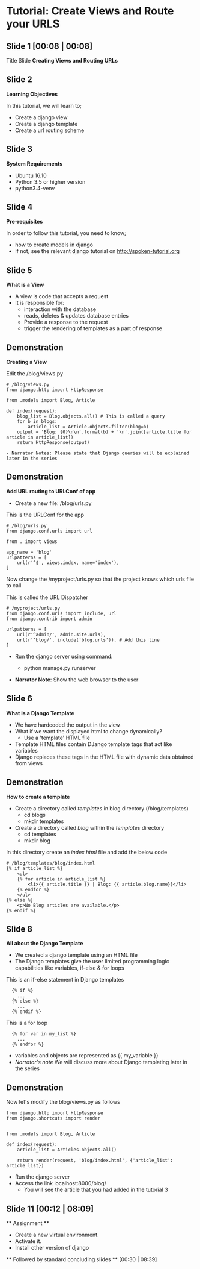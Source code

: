 Tutorial: Create Views and Route your URLS
===========================================

Slide 1 [00:08 | 00:08]
------------
Title Slide
**Creating Views and Routing URLs**

Slide 2
--------------

**Learning Objectives**

In this tutorial, we will learn to;
  - Create a django view
  - Create a django template
  - Create a url routing scheme

Slide 3
---------------

**System Requirements**
  - Ubuntu 16.10
  - Python 3.5 or higher version
  - python3.4-venv
  
Slide 4
---------------

**Pre-requisites**

In order to follow this tutorial, you need to know;
  - how to create models in django
  - If not, see the relevant django tutorial on http://spoken-tutorial.org

Slide 5 
------------
**What is a View**
  - A view is code that accepts a request
  - It is responsible for:
    - interaction with the database
    - reads, deletes & updates database entries
    - Provide a response to the request
    - trigger the rendering of templates as a part of response

Demonstration
-----------
**Creating a View**

Edit the /blog/views.py

    # /blog/views.py
    from django.http import HttpResponse
    
    from .models import Blog, Article
    
    def index(request):
        blog_list = Blog.objects.all() # This is called a query
        for b in blogs:
            article_list = Article.objects.filter(blog=b)
        output = 'Blog: {0}\n\n'.format(b) + '\n'.join([article.title for article in article_list])
        return HttpResponse(output)

    - Narrator Notes: Please state that Django queries will be explained later in the series

Demonstration
-----------
**Add URL routing to URLConf of app**
  - Create a new file: /blog/urls.py

This is the URLConf for the app

    # /blog/urls.py
    from django.conf.urls import url
    
    from . import views
    
    app_name = 'blog'
    urlpatterns = [
        url(r'^$', views.index, name='index'),
    ]

Now change the /myproject/urls.py so that the project knows which urls file to call

This is called the URL Dispatcher

    # /myproject/urls.py
    from django.conf.urls import include, url
    from django.contrib import admin

    urlpatterns = [
        url(r'^admin/', admin.site.urls),
        url(r'^blog/', include('blog.urls')), # Add this line
    ]

  - Run the django server using command:
      - python manage.py runserver

  - **Narrator Note**: Show the web browser to the user


 Slide 6
------------
**What is a Django Template**
  - We have hardcoded the output in the view
  - What if we want the displayed html to change dynamically?
    - Use a 'template' HTML file
  - Template HTML files contain DJango template tags that act like variables
  - Django replaces these tags in the HTML file with dynamic data obtained from views

 Demonstration
----------------
**How to create a template**

  - Create a directory called *templates* in blog directory (/blog/templates)
    - cd blogs
    - mkdir templates
  - Create a directory called *blog* within the *templates* directory
    - cd templates
    - mkdir blog
    
In this directory create an *index.html* file and add the below code
  
    # /blog/templates/blog/index.html
    {% if article_list %}
        <ul>
        {% for article in article_list %}
            <li>{{ article.title }} | Blog: {{ article.blog.name}}</li>
        {% endfor %}
        </ul>
    {% else %}
        <p>No Blog articles are available.</p>
    {% endif %}

Slide 8
-----------
**All about the Django Template**

  - We created a django template using an HTML file
  - The Django templates give the user limited programming logic capabilities like variables, if-else & for loops

This is an if-else statement in Django templates
      
      {% if %}
        ...
      {% else %}
        ...
      {% endif %}
      
This is a for loop
      
      {% for var in my_list %}
        ...
      {% endfor %}
      
  - variables and objects are represented as {{ my_variable }}
  - *Narrator's note* We will discuss more about Django templating later in the series 

Demonstration
----------------
Now let's modify the blog/views.py as follows
    
    from django.http import HttpResponse
    from django.shortcuts import render
    
    
    from .models import Blog, Article

    def index(request):
        article_list = Articles.objects.all()
        
        return render(request, 'blog/index.html', {'article_list': article_list})

  - Run the django server
  - Access the link localhost:8000/blog/
    - You will see the article that you had added in the tutorial 3


Slide 11 [00:12 | 08:09]
---------------   
** Assignment ** 
 - Create a new virtual environment.
 - Activate it.
 - Install other version of django

 ** Followed by standard concluding slides ** [00:30 | 08:39] 
